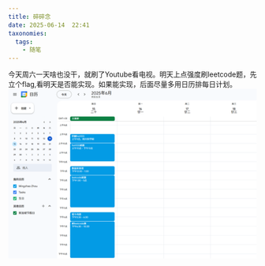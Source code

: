 ```yaml
---
title: 碎碎念
date: 2025-06-14  22:41
taxonomies:
  tags:
    - 随笔
---
```


今天周六一天啥也没干，就刷了Youtube看电视。明天上点强度刷leetcode题，先立个flag,看明天是否能实现。如果能实现，后面尽量多用日历排每日计划。
![calendar](1.png)




















